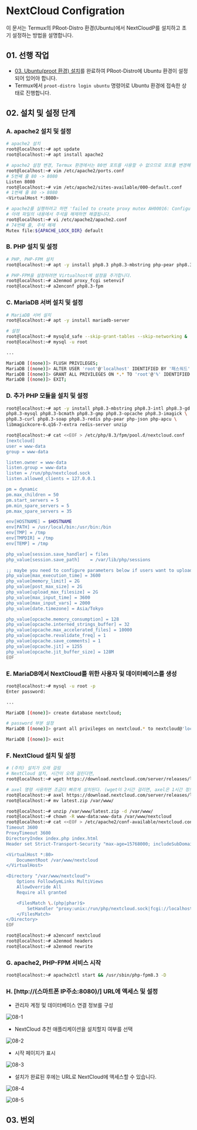 # NextCloud Configration

이 문서는 Termux의 PRoot-Distro 환경(Ubuntu)에서 NextCloudP를 설치하고 초기 설정하는 방법을 설명합니다.

## 01. 선행 작업
- [03. Ubuntu(proot 환경) 설치](https://github.com/revenge1005/android-homelab-with-termux/tree/main/03.%20ubuntu-install)를 완료하여 PRoot-Distro에 Ubuntu 환경이 설정되어 있어야 합니다.
- Termux에서 `proot-distro login ubuntu` 명령어로 Ubuntu 환경에 접속한 상태로 진행합니다.

## 02. 설치 및 설정 단계

### A. apache2 설치 및 설정

```bash
# apache2 설치
root@localhost:~# apt update
root@localhost:~# apt install apache2

# apache2 설정 변경, Termux 환경에서는 80번 포트를 사용할 수 없으므로 포트를 변경해줘야 합니다.
root@localhost:~# vim /etc/apache2/ports.conf
# 5번째 줄 80 -> 8080
Listen 8080
root@localhost:~# vim /etc/apache2/sites-available/000-default.conf
# 1번째 줄 80 -> 8080
<VirtualHost *:8080>

# apache2를 실행하려고 하면 'failed to create proxy mutex AH00016: Configuration Failed' 에러가 발생하는데, 
# 아래 파일의 내용에서 주석을 해제하면 해결됩니다.
root@localhost:~# vi /etc/apache2/apache2.conf
# 74번째 줄, 주석 해제
Mutex file:${APACHE_LOCK_DIR} default
```

### B. PHP 설치 및 설정

```bash
# PHP, PHP-FPM 설치
root@localhost:~# apt -y install php8.3 php8.3-mbstring php-pear php8.3-fpm

# PHP-FPM을 설정하려면 Virtualhost에 설정을 추가합니다.
root@localhost:~# a2enmod proxy_fcgi setenvif
root@localhost:~# a2enconf php8.3-fpm
```

### C. MariaDB 서버 설치 및 설정

```bash
# MariaDB 서버 설치
root@localhost:~# apt -y install mariadb-server

# 설정
root@localhost:~# mysqld_safe --skip-grant-tables --skip-networking &
root@localhost:~# mysql -u root

...

MariaDB [(none)]> FLUSH PRIVILEGES;
MariaDB [(none)]> ALTER USER 'root'@'localhost' IDENTIFIED BY '패스워드';
MariaDB [(none)]> GRANT ALL PRIVILEGES ON *.* TO 'root'@'%' IDENTIFIED BY '패스워드';
MariaDB [(none)]> EXIT;
```

### D. 추가 PHP 모듈을 설치 및 설정

```bash
root@localhost:~# apt -y install php8.3-mbstring php8.3-intl php8.3-gd php8.3-zip php8.3-bz2 \
php8.3-mysql php8.3-bcmath php8.3-gmp php8.3-opcache php8.3-imagick \
php8.3-curl php8.3-soap php8.3-redis php-pear php-json php-apcu \
libmagickcore-6.q16-7-extra redis-server unzip

root@localhost:~# cat <<EOF > /etc/php/8.3/fpm/pool.d/nextcloud.conf
[nextcloud]
user = www-data
group = www-data

listen.owner = www-data
listen.group = www-data
listen = /run/php/nextcloud.sock
listen.allowed_clients = 127.0.0.1

pm = dynamic
pm.max_children = 50
pm.start_servers = 5
pm.min_spare_servers = 5
pm.max_spare_servers = 35

env[HOSTNAME] = $HOSTNAME
env[PATH] = /usr/local/bin:/usr/bin:/bin
env[TMP] = /tmp
env[TMPDIR] = /tmp
env[TEMP] = /tmp

php_value[session.save_handler] = files
php_value[session.save_path]    = /var/lib/php/sessions

;; maybe you need to configure parameters below if users want to upload large files
php_value[max_execution_time] = 3600
php_value[memory_limit] = 2G
php_value[post_max_size] = 2G
php_value[upload_max_filesize] = 2G
php_value[max_input_time] = 3600
php_value[max_input_vars] = 2000
php_value[date.timezone] = Asia/Tokyo

php_value[opcache.memory_consumption] = 128
php_value[opcache.interned_strings_buffer] = 32
php_value[opcache.max_accelerated_files] = 10000
php_value[opcache.revalidate_freq] = 1
php_value[opcache.save_comments] = 1
php_value[opcache.jit] = 1255
php_value[opcache.jit_buffer_size] = 128M
EOF
```

### E. MariaDB에서 NextCloud를 위한 사용자 및 데이터베이스를 생성

```bash
root@localhost:~# mysql -u root -p
Enter password:

...

MariaDB [(none)]> create database nextcloud; 

# password 부분 설정
MariaDB [(none)]> grant all privileges on nextcloud.* to nextcloud@'localhost' identified by '패스워드'; 

MariaDB [(none)]> exit 
```

### F. NextCloud 설치 및 설정

```bash
# (주의) 설치가 오래 걸림
# NextCloud 설치, 시간이 오래 걸린다면,
root@localhost:~# wget https://download.nextcloud.com/server/releases/latest.zip -P /var/www/

# axel 명령 사용하면 조금더 빠르게 설치된다. (wget이 2시간 걸리면, axel은 1시간 정도)
root@localhost:~# axel https://download.nextcloud.com/server/releases/latest.zip
root@localhost:~# mv latest.zip /var/www/

root@localhost:~# unzip /var/www/latest.zip -d /var/www/
root@localhost:~# chown -R www-data:www-data /var/www/nextcloud
root@localhost:~# cat <<EOF > /etc/apache2/conf-available/nextcloud.conf
Timeout 3600
ProxyTimeout 3600
DirectoryIndex index.php index.html
Header set Strict-Transport-Security "max-age=15768000; includeSubDomains; preload"

<VirtualHost *:80>
    DocumentRoot /var/www/nextcloud
</VirtualHost>

<Directory "/var/www/nextcloud">
    Options FollowSymLinks MultiViews
    AllowOverride All
    Require all granted

    <FilesMatch \.(php|phar)$>
        SetHandler "proxy:unix:/run/php/nextcloud.sock|fcgi://localhost"
    </FilesMatch>
</Directory>
EOF

root@localhost:~# a2enconf nextcloud
root@localhost:~# a2enmod headers
root@localhost:~# a2enmod rewrite
```

### G. apache2, PHP-FPM 서비스 시작

```bash
root@localhost:~# apache2ctl start && /usr/sbin/php-fpm8.3 -D
```

### H. [http://(스마트폰 IP주소:8080)/] URL에 액세스 및 설정

- 관리자 계정 및 데이터베이스 연결 정보를 구성

![08-1]()

- NextCloud 추천 애플리케이션을 설치할지 여부를 선택

![08-2]()

- 시작 페이지가 표시

![08-3]()

- 설치가 완료된 후에는 URL로 NextCloud에 액세스할 수 있습니다.

![08-4]()

![08-5]()

## 03. 번외

